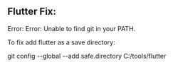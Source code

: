## Flutter Fix:

Error: Error: Unable to find git in your PATH. 

To fix add flutter as a save directory:

git config --global --add safe.directory C:/tools/flutter